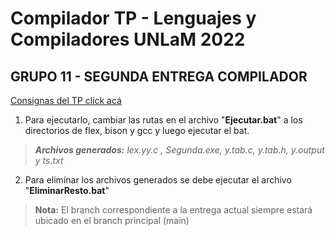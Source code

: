# Compilador TP - Lenguajes y Compiladores UNLaM 2022

 ## GRUPO 11 - SEGUNDA ENTREGA COMPILADOR
[Consignas del TP click acá](https://docs.google.com/document/d/1eBz35sM1iTpzqPLFCftL9yCo6Ex4psi-/edit)

 1. Para ejecutarlo, cambiar las rutas en el archivo "**Ejecutar.bat**" a los directorios de flex, bison y gcc y luego ejecutar el bat.
> ***Archivos generados:** lex.yy.c , Segunda.exe, y.tab.c, y.tab.h, y.output y ts.txt*

 2. Para eliminar los archivos generados se debe ejecutar el archivo "**EliminarResto.bat**" 

> **Nota:** El branch correspondiente a la entrega actual siempre estará ubicado en el branch principal (main)
